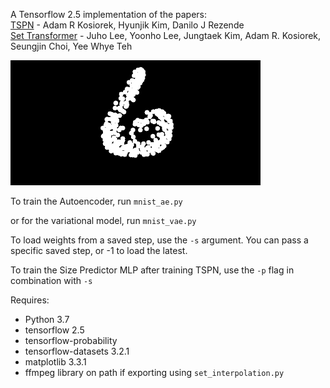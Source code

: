 A Tensorflow 2.5 implementation of the papers:  
[TSPN](https://arxiv.org/abs/2006.16841v2) - Adam R Kosiorek, Hyunjik Kim, Danilo J Rezende  
[Set Transformer](https://arxiv.org/abs/1810.00825) - Juho Lee, Yoonho Lee, Jungtaek Kim, Adam R. Kosiorek, Seungjin Choi, Yee Whye Teh

<img src="interpolation.gif" alt="Image not found" width="400"/>

To train the Autoencoder, run `mnist_ae.py`

or for the variational model, run `mnist_vae.py`

To load weights from a saved step, use the `-s` argument. You can pass a specific saved step, or -1 to load the latest.

To train the Size Predictor MLP after training TSPN, use the `-p` flag in combination with `-s`

Requires:
* Python 3.7
* tensorflow 2.5
* tensorflow-probability
* tensorflow-datasets 3.2.1
* matplotlib 3.3.1
* ffmpeg library on path if exporting using `set_interpolation.py`